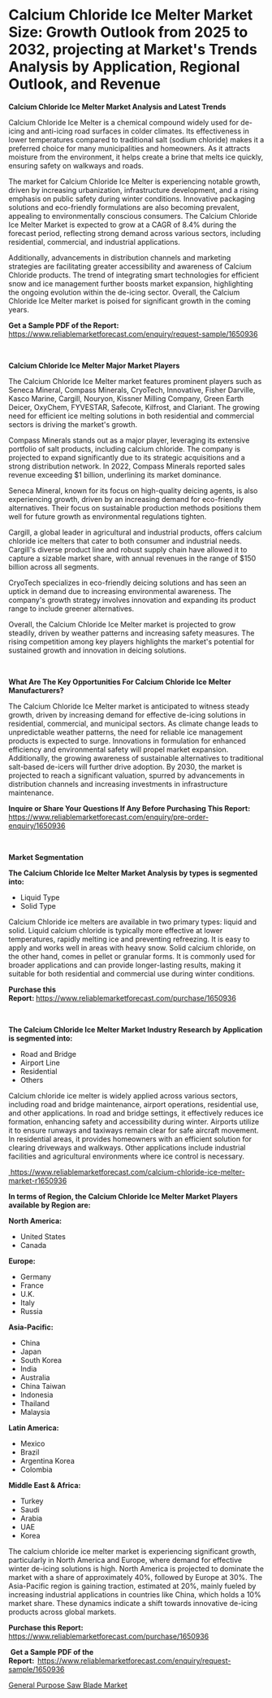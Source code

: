 <p><h1>Calcium Chloride Ice Melter Market Size: Growth Outlook from 2025 to 2032, projecting at Market's Trends Analysis by Application, Regional Outlook, and Revenue</h1></p><p><strong>Calcium Chloride Ice Melter Market Analysis and Latest Trends</strong></p>
<p><p>Calcium Chloride Ice Melter is a chemical compound widely used for de-icing and anti-icing road surfaces in colder climates. Its effectiveness in lower temperatures compared to traditional salt (sodium chloride) makes it a preferred choice for many municipalities and homeowners. As it attracts moisture from the environment, it helps create a brine that melts ice quickly, ensuring safety on walkways and roads.</p><p>The market for Calcium Chloride Ice Melter is experiencing notable growth, driven by increasing urbanization, infrastructure development, and a rising emphasis on public safety during winter conditions. Innovative packaging solutions and eco-friendly formulations are also becoming prevalent, appealing to environmentally conscious consumers. The Calcium Chloride Ice Melter Market is expected to grow at a CAGR of 8.4% during the forecast period, reflecting strong demand across various sectors, including residential, commercial, and industrial applications.</p><p>Additionally, advancements in distribution channels and marketing strategies are facilitating greater accessibility and awareness of Calcium Chloride products. The trend of integrating smart technologies for efficient snow and ice management further boosts market expansion, highlighting the ongoing evolution within the de-icing sector. Overall, the Calcium Chloride Ice Melter market is poised for significant growth in the coming years.</p></p>
<p><strong>Get a Sample PDF of the Report:&nbsp;</strong> <a href="https://www.reliablemarketforecast.com/enquiry/request-sample/1650936?utm_campaign=2384&utm_medium=2&utm_source=Github&utm_content=ia&utm_term=31032025&utm_id=calcium-chloride-ice-melter">https://www.reliablemarketforecast.com/enquiry/request-sample/1650936</a></p>
<p>&nbsp;</p>
<p><strong>Calcium Chloride Ice Melter Major Market Players</strong></p>
<p><p>The Calcium Chloride Ice Melter market features prominent players such as Seneca Mineral, Compass Minerals, CryoTech, Innovative, Fisher Darville, Kasco Marine, Cargill, Nouryon, Kissner Milling Company, Green Earth Deicer, OxyChem, FYVESTAR, Safecote, Kilfrost, and Clariant. The growing need for efficient ice melting solutions in both residential and commercial sectors is driving the market's growth.</p><p>Compass Minerals stands out as a major player, leveraging its extensive portfolio of salt products, including calcium chloride. The company is projected to expand significantly due to its strategic acquisitions and a strong distribution network. In 2022, Compass Minerals reported sales revenue exceeding $1 billion, underlining its market dominance.</p><p>Seneca Mineral, known for its focus on high-quality deicing agents, is also experiencing growth, driven by an increasing demand for eco-friendly alternatives. Their focus on sustainable production methods positions them well for future growth as environmental regulations tighten.</p><p>Cargill, a global leader in agricultural and industrial products, offers calcium chloride ice melters that cater to both consumer and industrial needs. Cargill's diverse product line and robust supply chain have allowed it to capture a sizable market share, with annual revenues in the range of $150 billion across all segments.</p><p>CryoTech specializes in eco-friendly deicing solutions and has seen an uptick in demand due to increasing environmental awareness. The company's growth strategy involves innovation and expanding its product range to include greener alternatives.</p><p>Overall, the Calcium Chloride Ice Melter market is projected to grow steadily, driven by weather patterns and increasing safety measures. The rising competition among key players highlights the market's potential for sustained growth and innovation in deicing solutions.</p></p>
<p>&nbsp;</p>
<p><strong>What Are The Key Opportunities For Calcium Chloride Ice Melter Manufacturers?</strong></p>
<p><p>The Calcium Chloride Ice Melter market is anticipated to witness steady growth, driven by increasing demand for effective de-icing solutions in residential, commercial, and municipal sectors. As climate change leads to unpredictable weather patterns, the need for reliable ice management products is expected to surge. Innovations in formulation for enhanced efficiency and environmental safety will propel market expansion. Additionally, the growing awareness of sustainable alternatives to traditional salt-based de-icers will further drive adoption. By 2030, the market is projected to reach a significant valuation, spurred by advancements in distribution channels and increasing investments in infrastructure maintenance.</p></p>
<p><strong>Inquire or Share Your Questions If Any Before Purchasing This Report:</strong> <a href="https://www.reliablemarketforecast.com/enquiry/pre-order-enquiry/1650936?utm_campaign=2384&utm_medium=2&utm_source=Github&utm_content=ia&utm_term=31032025&utm_id=calcium-chloride-ice-melter">https://www.reliablemarketforecast.com/enquiry/pre-order-enquiry/1650936</a></p>
<p>&nbsp;</p>
<p><strong>Market Segmentation</strong></p>
<p><strong>The Calcium Chloride Ice Melter Market Analysis by types is segmented into:</strong></p>
<p><ul><li>Liquid Type</li><li>Solid Type</li></ul></p>
<p><p>Calcium Chloride ice melters are available in two primary types: liquid and solid. Liquid calcium chloride is typically more effective at lower temperatures, rapidly melting ice and preventing refreezing. It is easy to apply and works well in areas with heavy snow. Solid calcium chloride, on the other hand, comes in pellet or granular forms. It is commonly used for broader applications and can provide longer-lasting results, making it suitable for both residential and commercial use during winter conditions.</p></p>
<p><strong>Purchase this Report:&nbsp;</strong><a href="https://www.reliablemarketforecast.com/purchase/1650936?utm_campaign=2384&utm_medium=2&utm_source=Github&utm_content=ia&utm_term=31032025&utm_id=calcium-chloride-ice-melter">https://www.reliablemarketforecast.com/purchase/1650936</a></p>
<p>&nbsp;</p>
<p><strong>The Calcium Chloride Ice Melter Market Industry Research by Application is segmented into:</strong></p>
<p><ul><li>Road and Bridge</li><li>Airport Line</li><li>Residential</li><li>Others</li></ul></p>
<p><p>Calcium chloride ice melter is widely applied across various sectors, including road and bridge maintenance, airport operations, residential use, and other applications. In road and bridge settings, it effectively reduces ice formation, enhancing safety and accessibility during winter. Airports utilize it to ensure runways and taxiways remain clear for safe aircraft movement. In residential areas, it provides homeowners with an efficient solution for clearing driveways and walkways. Other applications include industrial facilities and agricultural environments where ice control is necessary.</p></p>
<p><a href="https://www.reliablemarketforecast.com/calcium-chloride-ice-melter-market-r1650936?utm_campaign=2384&utm_medium=2&utm_source=Github&utm_content=ia&utm_term=31032025&utm_id=calcium-chloride-ice-melter">&nbsp;https://www.reliablemarketforecast.com/calcium-chloride-ice-melter-market-r1650936</a></p>
<p><strong>In terms of Region, the Calcium Chloride Ice Melter Market Players available by Region are:</strong></p>
<p>
    <p> <strong> North America: </strong>
        <ul>
            <li>United States</li>
            <li>Canada</li>
        </ul>
        </p> 
    <p> <strong> Europe: </strong>
        <ul>
            <li>Germany</li>
            <li>France</li>
            <li>U.K.</li>
            <li>Italy</li>
            <li>Russia</li>
        </ul>
        </p> 
    <p> <strong> Asia-Pacific: </strong>
        <ul>
            <li>China</li>
            <li>Japan</li>
            <li>South Korea</li>
            <li>India</li>
            <li>Australia</li>
            <li>China Taiwan</li>
            <li>Indonesia</li>
            <li>Thailand</li>
            <li>Malaysia</li>
        </ul>
        </p> 
    <p> <strong> Latin America: </strong>
        <ul>
            <li>Mexico</li>
            <li>Brazil</li>
            <li>Argentina Korea</li>
            <li>Colombia</li>
        </ul>
        </p> 
    <p> <strong> Middle East & Africa: </strong>
        <ul>
            <li>Turkey</li>
            <li>Saudi</li>
            <li>Arabia</li>
            <li>UAE</li>
            <li>Korea</li>
        </ul>
    </p>
    </p>
<p><p>The calcium chloride ice melter market is experiencing significant growth, particularly in North America and Europe, where demand for effective winter de-icing solutions is high. North America is projected to dominate the market with a share of approximately 40%, followed by Europe at 30%. The Asia-Pacific region is gaining traction, estimated at 20%, mainly fueled by increasing industrial applications in countries like China, which holds a 10% market share. These dynamics indicate a shift towards innovative de-icing products across global markets.</p></p>
<p><strong>Purchase this Report: </strong><a href="https://www.reliablemarketforecast.com/purchase/1650936?utm_campaign=2384&utm_medium=2&utm_source=Github&utm_content=ia&utm_term=31032025&utm_id=calcium-chloride-ice-melter">https://www.reliablemarketforecast.com/purchase/1650936</a></p>
<p>&nbsp;<strong>Get a Sample PDF of the Report:&nbsp;&nbsp;</strong><a href="https://www.reliablemarketforecast.com/enquiry/request-sample/1650936?utm_campaign=2384&utm_medium=2&utm_source=Github&utm_content=ia&utm_term=31032025&utm_id=calcium-chloride-ice-melter">https://www.reliablemarketforecast.com/enquiry/request-sample/1650936</a></p>
<p><strong></strong></p>
<p><p><a href="https://github.com/MonroeBullock54/Market-Research-Report-List-2/blob/main/general-purpose-saw-blade-market.md?utm_campaign=2384&utm_medium=2&utm_source=Github&utm_content=ia&utm_term=31032025&utm_id=calcium-chloride-ice-melter">General Purpose Saw Blade Market</a></p></p>